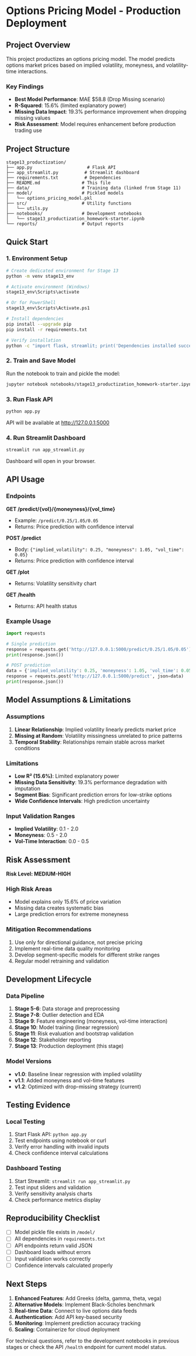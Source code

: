 # Options Pricing Model - Production Deployment

## Project Overview

This project productizes an options pricing model. The model predicts options market prices based on implied volatility, moneyness, and volatility-time interactions.

### Key Findings
- **Best Model Performance**: MAE $58.8 (Drop Missing scenario)
- **R-Squared**: 15.6% (limited explanatory power)
- **Missing Data Impact**: 19.3% performance improvement when dropping missing values
- **Risk Assessment**: Model requires enhancement before production trading use

## Project Structure

```
stage13_productization/
├── app.py                     # Flask API
├── app_streamlit.py          # Streamlit dashboard
├── requirements.txt          # Dependencies
├── README.md                # This file
├── data/                    # Training data (linked from Stage 11)
├── model/                   # Pickled models
│   └── options_pricing_model.pkl
├── src/                     # Utility functions
│   └── utils.py
├── notebooks/               # Development notebooks
│   └── stage13_productization_homework-starter.ipynb
└── reports/                 # Output reports
```

## Quick Start

### 1. Environment Setup
```bash
# Create dedicated environment for Stage 13
python -m venv stage13_env

# Activate environment (Windows)
stage13_env\Scripts\activate

# Or for PowerShell
stage13_env\Scripts\Activate.ps1

# Install dependencies
pip install --upgrade pip
pip install -r requirements.txt

# Verify installation
python -c "import flask, streamlit; print('Dependencies installed successfully')"
```

### 2. Train and Save Model
Run the notebook to train and pickle the model:
```bash
jupyter notebook notebooks/stage13_productization_homework-starter.ipynb
```

### 3. Run Flask API
```bash
python app.py
```
API will be available at http://127.0.0.1:5000

### 4. Run Streamlit Dashboard
```bash
streamlit run app_streamlit.py
```
Dashboard will open in your browser.

## API Usage

### Endpoints

**GET /predict/{vol}/{moneyness}/{vol_time}**
- Example: `/predict/0.25/1.05/0.05`
- Returns: Price prediction with confidence interval

**POST /predict**
- Body: `{"implied_volatility": 0.25, "moneyness": 1.05, "vol_time": 0.05}`
- Returns: Price prediction with confidence interval

**GET /plot**
- Returns: Volatility sensitivity chart

**GET /health**
- Returns: API health status

### Example Usage

```python
import requests

# Single prediction
response = requests.get('http://127.0.0.1:5000/predict/0.25/1.05/0.05')
print(response.json())

# POST prediction
data = {'implied_volatility': 0.25, 'moneyness': 1.05, 'vol_time': 0.05}
response = requests.post('http://127.0.0.1:5000/predict', json=data)
print(response.json())
```

## Model Assumptions & Limitations

### Assumptions
1. **Linear Relationship**: Implied volatility linearly predicts market price
2. **Missing at Random**: Volatility missingness unrelated to price patterns
3. **Temporal Stability**: Relationships remain stable across market conditions

### Limitations
- **Low R² (15.6%)**: Limited explanatory power
- **Missing Data Sensitivity**: 19.3% performance degradation with imputation
- **Segment Bias**: Significant prediction errors for low-strike options
- **Wide Confidence Intervals**: High prediction uncertainty

### Input Validation Ranges
- **Implied Volatility**: 0.1 - 2.0
- **Moneyness**: 0.5 - 2.0
- **Vol-Time Interaction**: 0.0 - 0.5

## Risk Assessment

**Risk Level: MEDIUM-HIGH**

### High Risk Areas
- Model explains only 15.6% of price variation
- Missing data creates systematic bias
- Large prediction errors for extreme moneyness

### Mitigation Recommendations
1. Use only for directional guidance, not precise pricing
2. Implement real-time data quality monitoring
3. Develop segment-specific models for different strike ranges
4. Regular model retraining and validation

## Development Lifecycle

### Data Pipeline
1. **Stage 5-6**: Data storage and preprocessing
2. **Stage 7-8**: Outlier detection and EDA
3. **Stage 9**: Feature engineering (moneyness, vol-time interaction)
4. **Stage 10**: Model training (linear regression)
5. **Stage 11**: Risk evaluation and bootstrap validation
6. **Stage 12**: Stakeholder reporting
7. **Stage 13**: Production deployment (this stage)

### Model Versions
- **v1.0**: Baseline linear regression with implied volatility
- **v1.1**: Added moneyness and vol-time features
- **v1.2**: Optimized with drop-missing strategy (current)

## Testing Evidence

### Local Testing
1. Start Flask API: `python app.py`
2. Test endpoints using notebook or curl
3. Verify error handling with invalid inputs
4. Check confidence interval calculations

### Dashboard Testing
1. Start Streamlit: `streamlit run app_streamlit.py`
2. Test input sliders and validation
3. Verify sensitivity analysis charts
4. Check performance metrics display

## Reproducibility Checklist

- [ ] Model pickle file exists in `/model/`
- [ ] All dependencies in `requirements.txt`
- [ ] API endpoints return valid JSON
- [ ] Dashboard loads without errors
- [ ] Input validation works correctly
- [ ] Confidence intervals calculated properly

## Next Steps

1. **Enhanced Features**: Add Greeks (delta, gamma, theta, vega)
2. **Alternative Models**: Implement Black-Scholes benchmark
3. **Real-time Data**: Connect to live options data feeds
4. **Authentication**: Add API key-based security
5. **Monitoring**: Implement prediction accuracy tracking
6. **Scaling**: Containerize for cloud deployment

For technical questions, refer to the development notebooks in previous stages or check the API `/health` endpoint for current model status.
